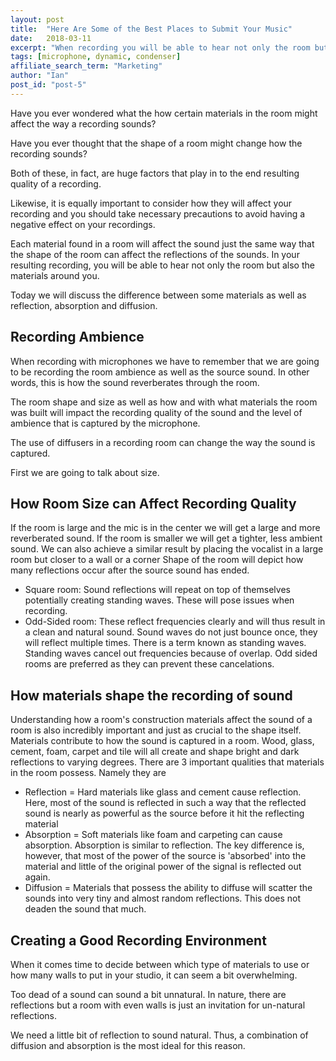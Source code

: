```yaml
---
layout: post
title:  "Here Are Some of the Best Places to Submit Your Music"
date:   2018-03-11
excerpt: "When recording you will be able to hear not only the room but also the materials around you so it's good to know how they affect the recording."
tags: [microphone, dynamic, condenser]
affiliate_search_term: "Marketing"
author: "Ian"
post_id: "post-5"
---
```

Have you ever wondered what the how certain materials in the room might affect the way a recording sounds?

Have you ever thought that the shape of a room might change how the recording sounds?

Both of these, in fact, are huge factors that play in to the end resulting quality of a recording.

Likewise, it is equally important to consider how they will affect your recording and you should take necessary precautions to avoid having a negative effect on your recordings.

Each material found in a room will affect the sound just the same way that the shape of the room can affect the reflections of the sounds. In your resulting recording, you will be able to hear not only the room but also the materials around you.

Today we will discuss the difference between some materials as well as reflection, absorption and diffusion.

## Recording Ambience
When recording with microphones we have to remember that we are going to be recording the room ambience as well as the source sound. In other words, this is how the sound reverberates through the room.

The room shape and size as well as how and with what materials the room was built will impact the recording quality of the sound and the level of ambience that is captured by the microphone.

The use of diffusers in a recording room can change the way the sound is captured.

First we are going to talk about size.

## How Room Size can Affect Recording Quality
If the room is large and the mic is in the center we will get a large and more reverberated sound.
If the room is smaller we will get a tighter, less ambient sound. We can also achieve a similar result by placing the vocalist in a large room but closer to a wall or a corner
Shape of the room will depict how many reflections occur after the source sound has ended.
* Square room: Sound reflections will repeat on top of themselves potentially creating standing waves. These will pose issues when recording.
* Odd-Sided room: These reflect frequencies clearly and will thus result in a clean and natural sound.
Sound waves do not just bounce once, they will reflect multiple times.
There is a term known as standing waves. Standing waves cancel out frequencies because of overlap. Odd sided rooms are preferred as they can prevent these cancelations.


## How materials shape the recording of sound
Understanding how a room's construction materials affect the sound of a room is also incredibly important and just as crucial to the shape itself.
Materials contribute to how the sound is captured in a room.
Wood, glass, cement, foam, carpet and tile will all create and shape bright and dark reflections to varying degrees.
There are 3 important qualities that materials in the room possess. Namely they are
* Reflection = Hard materials like glass and cement cause reflection. Here, most of the sound is reflected in such a way that the reflected sound is nearly as powerful as the source before it hit the reflecting material
* Absorption = Soft materials like foam and carpeting can cause absorption. Absorption is similar to reflection. The key difference is, however, that most of the power of the source is 'absorbed' into the material and little of the original power of the signal is reflected out again.
* Diffusion = Materials that possess the ability to diffuse will scatter the sounds into very tiny and almost random reflections. This does not deaden the sound that much.

## Creating a Good Recording Environment
When it comes time to decide between which type of materials to use or how many walls to put in your studio, it can seem a bit overwhelming.

Too dead of a sound can sound a bit unnatural.
In nature, there are reflections but a room with even walls is just an invitation for un-natural reflections.

We need a little bit of reflection to sound natural.
Thus, a combination of diffusion and absorption is the most ideal for this reason.
